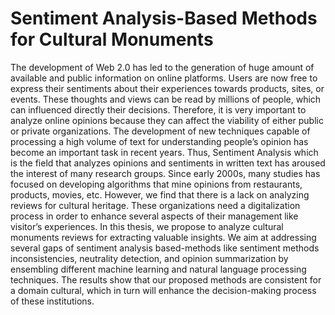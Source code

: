 # Sentiment Analysis-Based Methods for Cultural Monuments


The development of Web 2.0 has led to the generation of huge amount of available and public information on online platforms. Users are now free to express their sentiments about their experiences towards products, sites, or events. These thoughts and views can be read by millions of people, which can influenced directly their decisions. Therefore, it is very important to analyze online opinions because they can affect the viability of either public or private organizations.
The development of new techniques capable of processing a high volume of text for understanding people’s opinion has become an important task in recent years. Thus, Sentiment Analysis which is the field that analyzes opinions and sentiments in written text has aroused the interest of many research groups. Since early 2000s, many studies has focused on developing algorithms that mine opinions from restaurants, products, movies, etc. However, we find that there is a lack on analyzing reviews for cultural heritage. These organizations need a digitalization process in order to enhance several aspects of their management like visitor’s experiences.
In this thesis, we propose to analyze cultural monuments reviews for extracting valuable insights. We aim at addressing several gaps of sentiment analysis based-methods like sentiment methods inconsistencies, neutrality detection, and opinion summarization by ensembling different machine learning and natural language processing techniques. The results show that our proposed methods are consistent for a domain cultural, which in turn will enhance the decision-making process of these institutions.
